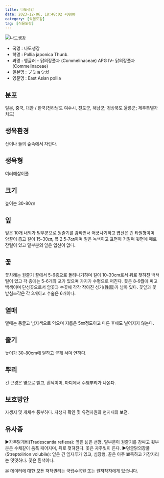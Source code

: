 ```yaml
---
title: 나도생강
date: 2023-12-06, 18:48:02 +0800
category: [식물도감]
tag: [식물도감]
---
```




![나도생강](http://www.nature.go.kr/fileUpload/plants/basic/Commelinaceae/Pollia/5832/1_th2.JPG)
- 국명 : 나도생강
- 학명 : Pollia japonica Thunb.
- 과명 : 앵글러 - 닭의장풀과 (Commelinaceae) APG Ⅳ- 닭의장풀과 (Commelinaceae)
- 일본명 : ブミョウガ
- 영문명 : East Asian pollia


## 분포
일본, 중국, 대만 / 한국(전라남도 여수시, 진도군, 해남군; 경상북도 울릉군; 제주특별자치도) 
## 생육환경
산이나 들의 숲속에서 자란다.
## 생육형
여러해살이풀 
## 크기
높이는 30-80㎝
## 잎
잎은 10개 내외가 밑부분으로 원줄기를 감싸면서 어긋나기하고 엽신은 긴 타원형이며 양끝이 좁고 길이 15-30㎝, 폭 2.5-7㎝이며 짙은 녹색이고 표면이 거칠며 뒷면에 때로 잔털이 있고 밑부분의 잎은 엽신이 없다.
## 꽃
꽃차례는 원줄기 끝에서 5-6층으로 돌려나기하며 길이 10-30cm로서 뒤로 젖혀진 백색 털이 있고 각 층에는 5-6개의 포가 있으며 가지가 수평으로 퍼진다. 꽃은 8-9월에 피고 백색이며 단성꽃으로서 암꽃과 수꽃에 각각 작아진 성기(性器)가 남아 있다. 꽃잎과 꽃받침조각은 각 3개이고 수술은 6개이다.
## 열매
열매는 둥글고 남자색으로 익으며 지름은 5㎜정도이고 마른 후에도 벌어지지 않는다.
## 줄기
높이가 30-80cm에 달하고 곧게 서며 연하다.
## 뿌리
긴 근경은 옆으로 뻗고, 흰색이며, 마디에서 수염뿌리가 나온다.
## 보호방안
자생지 및 개체수 풍부하다. 자생지 확인 및 유전자원의 현지내외 보전.
## 유사종
▶자주닭개비(Tradescantia reflexa): 잎은 넓은 선형, 밑부분이 원줄기를 감싸고 윗부분은 수채같이 움푹 패어지며, 뒤로 젖혀진다. 꽃은 자주빛이 돈다.▶덩굴닭의장풀(Streptolirion volubile): 잎은 긴 잎자루가 있고, 심장형, 끝은 아주 뾰족하고 가장자리는 밋밋하다. 꽃은 흰색이다.






본 데이터에 대한 모든 저작권리는 국립수목원 또는 원저작자에게 있습니다.
